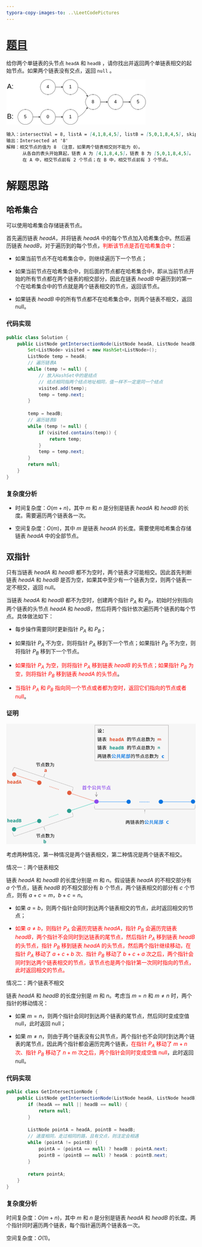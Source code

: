 ```yaml
---
typora-copy-images-to: ..\LeetCodePictures
---
```


# [题目](https://leetcode-cn.com/problems/intersection-of-two-linked-lists/)

给你两个单链表的头节点 `headA` 和 `headB` ，请你找出并返回两个单链表相交的起始节点。如果两个链表没有交点，返回 `null` 。

<img src="../LeetCodePictures/160_example_1.png" alt="160_example_1" style="zoom:50%;" />

```markdown
输入：intersectVal = 8, listA = [4,1,8,4,5], listB = [5,0,1,8,4,5], skipA = 2, skipB = 3
输出：Intersected at '8'
解释：相交节点的值为 8 （注意，如果两个链表相交则不能为 0）。
	  从各自的表头开始算起，链表 A 为 [4,1,8,4,5]，链表 B 为 [5,0,1,8,4,5]。
	  在 A 中，相交节点前有 2 个节点；在 B 中，相交节点前有 3 个节点。
```



# 解题思路

## 哈希集合

可以使用哈希集合存储链表节点。

首先遍历链表 $\textit{headA}$，并将链表 $\textit{headA}$ 中的每个节点加入哈希集合中。然后遍历链表 $\textit{headB}$，对于遍历到的每个节点，<font color=red>判断该节点是否在哈希集合中</font>：

- 如果当前节点不在哈希集合中，则继续遍历下一个节点；

- 如果当前节点在哈希集合中，则后面的节点都在哈希集合中，即从当前节点开始的所有节点都在两个链表的相交部分，因此在链表 $\textit{headB}$ 中遍历到的第一个在哈希集合中的节点就是两个链表相交的节点，返回该节点。

- 如果链表 $\textit{headB}$ 中的所有节点都不在哈希集合中，则两个链表不相交，返回 $\text{null}$。



### 代码实现

```java
public class Solution {
    public ListNode getIntersectionNode(ListNode headA, ListNode headB) {
        Set<ListNode> visited = new HashSet<ListNode>();
        ListNode temp = headA;
        // 遍历链表A
        while (temp != null) {
            // 放入HashSet中的是结点
            // 结点相同指两个结点地址相同，值一样不一定是同一个结点
            visited.add(temp);
            temp = temp.next;
        }
        
        temp = headB;
        // 遍历链表B
        while (temp != null) {
            if (visited.contains(temp)) {
                return temp;
            }
            temp = temp.next;
        }
        return null;
    }
}
```



### 复杂度分析

- 时间复杂度：$O(m+n)$，其中 $m$ 和 $n$ 是分别是链表 $\textit{headA}$ 和 $\textit{headB}$ 的长度。需要遍历两个链表各一次。

- 空间复杂度：$O(m)$，其中 $m$ 是链表 $\textit{headA}$ 的长度。需要使用哈希集合存储链表 $\textit{headA}$ 中的全部节点。

  

## 双指针

只有当链表 $\textit{headA}$ 和 $\textit{headB}$ 都不为空时，两个链表才可能相交。因此首先判断链表 $\textit{headA}$ 和 $\textit{headB}$ 是否为空，如果其中至少有一个链表为空，则两个链表一定不相交，返回 $\text{null}$。

当链表 $\textit{headA}$ 和 $\textit{headB}$ 都不为空时，创建两个指针 $P_{A}$ 和 $P_{B}$，初始时分别指向两个链表的头节点 $\textit{headA}$ 和 $\textit{headB}$，然后将两个指针依次遍历两个链表的每个节点。具体做法如下：

- 每步操作需要同时更新指针 $P_{A}$ 和 $P_{B}$；

- 如果指针 $P_{A}$ 不为空，则将指针 $P_{A}$ 移到下一个节点；如果指针 $P_{B}$ 不为空，则将指针 $P_{B}$ 移到下一个节点。

- <font color=red>如果指针 $P_{A}$ 为空，则将指针 $P_{A}$ 移到链表 $\textit{headB}$ 的头节点；如果指针 $P_{B}$ 为空，则将指针 $P_{B}$ 移到链表 $\textit{headA}$ 的头节点</font>。

- <font color=red>当指针 $P_{A}$ 和 $P_{B}$ 指向同一个节点或者都为空时，返回它们指向的节点或者 $\text{null}$</font>。

### 证明

![160_2](../LeetCodePictures/160_2.png)

考虑两种情况，第一种情况是两个链表相交，第二种情况是两个链表不相交。

情况一：两个链表相交

链表 $\textit{headA}$ 和 $\textit{headB}$ 的长度分别是 $m$ 和 $n$。假设链表 $\textit{headA}$ 的不相交部分有 $a$ 个节点，链表 $\textit{headB}$ 的不相交部分有 $b$ 个节点，两个链表相交的部分有 $c$ 个节点，则有 $a+c=m$，$b+c=n$。

- 如果 $a=b$，则两个指针会同时到达两个链表相交的节点，此时返回相交的节点；

- <font color=red>如果 $a \ne b$，则指针 $P_{A}$ 会遍历完链表 $\textit{headA}$，指针 $P_{B}$ 会遍历完链表 $\textit{headB}$，两个指针不会同时到达链表的尾节点，然后指针 $P_{A}$ 移到链表 $\textit{headB}$ 的头节点，指针 $P_{B}$ 移到链表 $\textit{headA}$ 的头节点，然后两个指针继续移动，在指针 $P_{A}$ 移动了 $a+c+b$ 次、指针 $P_{B}$ 移动了 $b+c+a$ 次之后，两个指针会同时到达两个链表相交的节点，该节点也是两个指针第一次同时指向的节点，此时返回相交的节点。</font>

情况二：两个链表不相交

链表 $\textit{headA}$ 和 $\textit{headB}$ 的长度分别是 $m$ 和 $n$。考虑当 $m=n$ 和 $m \ne n$ 时，两个指针的移动情况：

- 如果 $m=n$，则两个指针会同时到达两个链表的尾节点，然后同时变成空值 $\text{null}$，此时返回 $\text{null}$；

- 如果 $m \ne n$，则由于两个链表没有公共节点，两个指针也不会同时到达两个链表的尾节点，因此两个指针都会遍历完两个链表，<font color=red>在指针 $P_{A}$ 移动了 $m+n$ 次、指针 $P_{B}$ 移动了 $n+m$ 次之后，两个指针会同时变成空值 $\text{null}$</font>，此时返回 $\text{null}$。



### 代码实现

```java
public class GetIntersectionNode {
    public ListNode getIntersectionNode(ListNode headA, ListNode headB) {
        if (headA == null || headB == null) {
            return null;
        }

        ListNode pointA = headA, pointB = headB;
        // 速度相同，走过相同的路，且有交点，则注定会相遇
        while (pointA != pointB) {
            pointA = (pointA == null) ? headB : pointA.next;
            pointB = (pointB == null) ? headA : pointB.next;
        }

        return pointA;
    }
}
```



### 复杂度分析

时间复杂度：$O(m+n)$，其中 $m$ 和 $n$ 是分别是链表 $\textit{headA}$ 和 $\textit{headB}$ 的长度。两个指针同时遍历两个链表，每个指针遍历两个链表各一次。

空间复杂度：$O(1)$。
